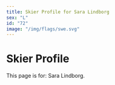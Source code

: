 ```yaml
---
title: Skier Profile for Sara Lindborg
sex: "L"
id: "72"
image: "/img/flags/swe.svg" 
---
```


# Skier Profile

This page is for: Sara Lindborg.
    